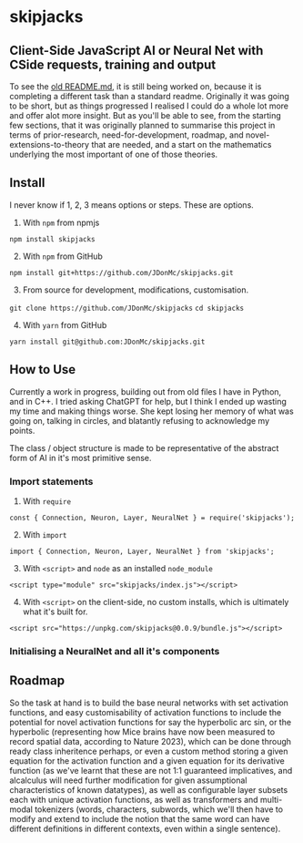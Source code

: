 # skipjacks

## Client-Side JavaScript AI or Neural Net with CSide requests, training and output

To see the [old README.md](https://github.com/JDonMc/skipjacks/blob/main/README_old.md), it is still being worked on, because it is completing a different task than a standard readme. Originally it was going to be short, but as things progressed I realised I could do a whole lot more and offer alot more insight. But as you'll be able to see, from the starting few sections, that it was originally planned to summarise this project in terms of prior-research, need-for-development, roadmap, and novel-extensions-to-theory that are needed, and a start on the mathematics underlying the most important of one of those theories.






## Install

I never know if 1, 2, 3 means options or steps. These are options.

1. With `npm` from npmjs

`npm install skipjacks` 

2. With `npm` from GitHub

`npm install git+https://github.com/JDonMc/skipjacks.git`

3. From source for development, modifications, customisation.

`git clone https://github.com/JDonMc/skipjacks`
`cd skipjacks`

4. With `yarn` from GitHub

`yarn install git@github.com:JDonMc/skipjacks.git`


## How to Use

Currently a work in progress, building out from old files I have in Python, and in C++.
I tried asking ChatGPT for help, but I think I ended up wasting my time and making things worse. She kept losing her memory of what was going on, talking in circles, and blatantly refusing to acknowledge my points.

The class / object structure is made to be representative of the abstract form of AI in it's most primitive sense.

### Import statements

1. With `require`

```
const { Connection, Neuron, Layer, NeuralNet } = require('skipjacks');
```




2. With `import`

```
import { Connection, Neuron, Layer, NeuralNet } from 'skipjacks';
```




3. With `<script>` and `node` as an installed `node_module`

```
<script type="module" src="skipjacks/index.js"></script>
```	



4. With `<script>` on the client-side, no custom installs, which is ultimately what it's built for.

```
<script src="https://unpkg.com/skipjacks@0.0.9/bundle.js"></script>
```


### Initialising a NeuralNet and all it's components



## Roadmap

So the task at hand is to build the base neural networks with set activation functions, and easy customisability of activation functions to include the potential for novel activation functions for say the hyperbolic arc sin, or the hyperbolic (representing how Mice brains have now been measured to record spatial data, according to Nature 2023), which can be done through ready class inheritence perhaps, or even a custom method storing a given equation for the activation function and a given equation for its derivative function (as we've learnt that these are not 1:1 guaranteed implicatives, and alcalculus will need further modification for given assumptional characteristics of known datatypes), as well as configurable layer subsets each with unique activation functions, as well as transformers and multi-modal tokenizers (words, characters, subwords, which we'll then have to modify and extend to include the notion that the same word can have different definitions in different contexts, even within a single sentence).

